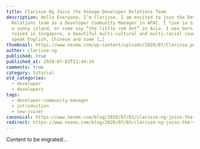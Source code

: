```yaml
---
title: Clarisse Ng Joins the Vonage Developer Relations Team
description: Hello Everyone, I’m Clarisse. I am excited to join the Developer
  Relations team as a Developer Community Manager in APAC. I live in Singapore,
  a sunny island, or some say “the little red dot” in Asia. I was born and
  raised in Singapore, a beautiful multi-cultural and multi-racial country. I
  speak English, Chinese and some […]
thumbnail: https://www.nexmo.com/wp-content/uploads/2020/07/Clarisse.png
author: clarisse-ng
published: true
published_at: 2020-07-03T11:44:24
comments: true
category: tutorial
old_categories:
  - developer
  - developers
tags:
  - developer-community-manager
  - introduction
  - new-joiner
canonical: https://www.nexmo.com/blog/2020/07/03/clarisse-ng-joins-the-vonage-developer-relations-team
redirect: https://www.nexmo.com/blog/2020/07/03/clarisse-ng-joins-the-vonage-developer-relations-team
---
```

Content to be migrated...
